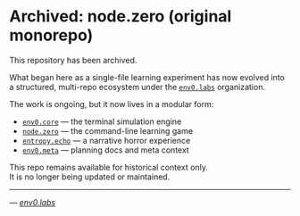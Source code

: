 # Archived: node.zero (original monorepo)

This repository has been archived.

What began here as a single-file learning experiment has now evolved into a structured, multi-repo ecosystem under the [`env0.labs`](https://github.com/env0-labs) organization.

The work is ongoing, but it now lives in a modular form:

- [`env0.core`](https://github.com/env0-labs/env0.core) — the terminal simulation engine
- [`node.zero`](https://github.com/env0-labs/node.zero) — the command-line learning game
- [`entropy.echo`](https://github.com/env0-labs/entropy.echo) — a narrative horror experience
- [`env0.meta`](https://github.com/env0-labs/env0.meta) — planning docs and meta context

This repo remains available for historical context only.  
It is no longer being updated or maintained.

---
_— [env0.labs](https://github.com/env0-labs)_
